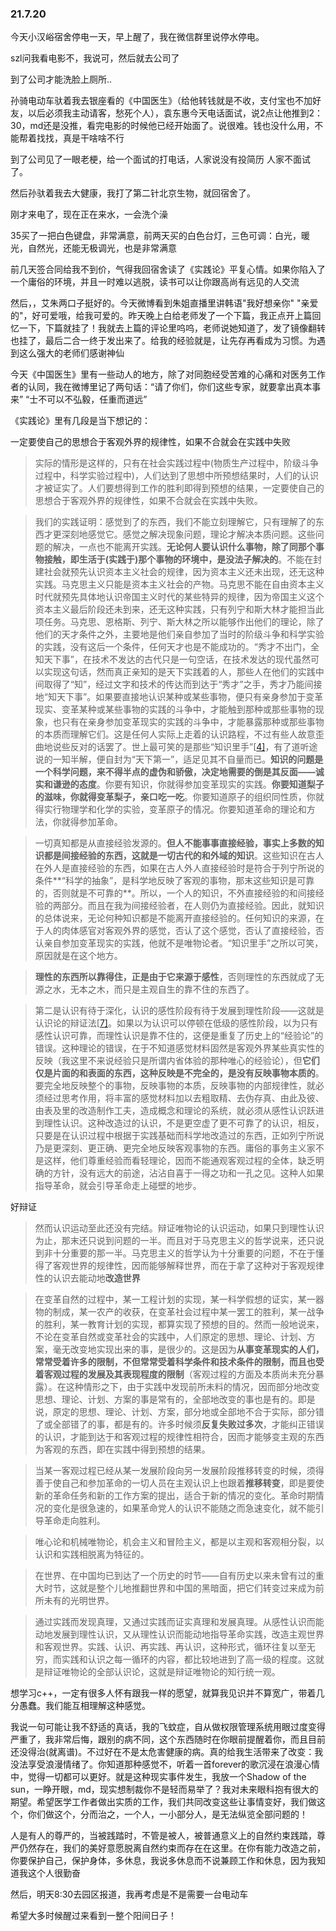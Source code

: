 ### 21.7.20

今天小汉峪宿舍停电一天，早上醒了，我在微信群里说停水停电。

szl问我看电影不，我说可，然后就去公司了

到了公司才能洗脸上厕所..

孙骑电动车驮着我去银座看的《中国医生》（给他转钱就是不收，支付宝也不加好友，以后必须我主动请客，愁死个人），袁东惠今天电话面试，说2点让他推到2：30，md还是没推，看完电影的时候他已经开始面了。说很难。钱也没什么用，不能帮着找找，真是干啥啥不行

到了公司见了一眼老梗，给一个面试的打电话，人家说没有投简历 人家不面试了。

然后孙驮着我去大健康，我打了第二针北京生物，就回宿舍了。

刚才来电了，现在正在来水，一会洗个澡



35买了一把白色键盘，非常满意，前两天买的白色台灯，三色可调：白光，暖光，自然光，还能无极调光，也是非常满意

前几天签合同给我不到价，气得我回宿舍读了《实践论》平复心情。如果你陷入了一个庸俗的环境，并且一时难以逃脱，读书可以让你跟高尚有远见的人交流



然后，，艾朱两口子挺好的。今天微博看到朱姐直播里讲韩语"我好想亲你" "亲爱的"，好可爱哦，给我可爱的。昨天晚上白给老师发了一个下篇，我正点开上篇回忆一下，下篇就挂了！我就去上篇的评论里呜呜，老师说她知道了，发了镜像翻转也挂了，最后二合一终于发出来了。给我的经验就是，让先存再看成为习惯。为遇到这么强大的老师们感谢神仙

今天《中国医生》里有一些动人的地方，除了对同胞经受苦难的心痛和对医务工作者的认同，我在微博里记了两句话：“请了你们，你们这些专家，就要拿出真本事来” “士不可以不弘毅，任重而道远”

《实践论》里有几段是当下想记的：

一定要使自己的思想合于客观外界的规律性，如果不合就会在实践中失败

> 实际的情形是这样的，只有在社会实践过程中(物质生产过程中，阶级斗争过程中，科学实验过程中)，人们达到了思想中所预想结果时，人们的认识才被证实了。人们要想得到工作的胜利即得到预想的结果，一定要使自己的思想合于客观外界的规律性，如果不合就会在实践中失败。



> 我们的实践证明：感觉到了的东西，我们不能立刻理解它，只有理解了的东西才更深刻地感觉它。感觉之解决现象问题，理论才解决本质问题。这些问题的解决，一点也不能离开实践。**无论何人要认识什么事物，除了同那个事物接触，即生活于(实践于)那个事物的环境中，是没法子解决的**。不能在封建社会就预先认识资本主义社会的规律，因为资本主义还未出现，还无这种实践。马克思主义只能是资本主义社会的产物。马克思不能在自由资本主义时代就预先具体地认识帝国主义时代的某些特异的规律，因为帝国主义这个资本主义最后阶段还未到来，还无这种实践，只有列宁和斯大林才能担当此项任务。马克思、恩格斯、列宁、斯大林之所以能够作出他们的理论，除了他们的天才条件之外，主要地是他们亲自参加了当时的阶级斗争和科学实验的实践，没有这后一个条件，任何天才也是不能成功的。“秀才不出门，全知天下事”，在技术不发达的古代只是一句空话，在技术发达的现代虽然可以实现这句话，然而真正亲知的是天下实践着的人，那些人在他们的实践中间取得了“知”，经过文字和技术的传达而到达于“秀才”之手，秀才乃能间接地“知天下事”。如果要直接地认识某种或某些事物，便只有亲身参加于变革现实、变革某种或某些事物的实践的斗争中，才能触到那种或那些事物的现象，也只有在亲身参加变革现实的实践的斗争中，才能暴露那种或那些事物的本质而理解它们。这是任何人实际上走着的认识路程，不过有些人故意歪曲地说些反对的话罢了。世上最可笑的是那些“知识里手”[[4\]](https://www.marxists.org/chinese/maozedong/marxist.org-chinese-mao-193707.htm#_ftn4)，有了道听途说的一知半解，便自封为“天下第一”，适足见其不自量而已。**知识的问题是一个科学问题，来不得半点的虚伪和骄傲，决定地需要的倒是其反面——诚实和谦逊的态度**。你要有知识，你就得参加变革现实的实践。**你要知道梨子的滋味，你就得变革梨子，亲口吃一吃**。你要知道原子的组织同性质，你就得实行物理学和化学的实验，变革原子的情况。你要知道革命的理论和方法，你就得参加革命。



> 一切真知都是从直接经验发源的。**但人不能事事直接经验，事实上多数的知识都是间接经验的东西，这就是一切古代的和外域的知识**。这些知识在古人在外人是直接经验的东西，如果在古人外人直接经验时是符合于列宁所说的条件**“科学的抽象”，是科学地反映了客观的事物，那末这些知识是可靠的，否则就是不可靠的**。所以，一个人的知识，不外直接经验的和间接经验的两部分。而且在我为间接经验者，在人则仍为直接经验。因此，就知识的总体说来，无论何种知识都是不能离开直接经验的。任何知识的来源，在于人的肉体感官对客观外界的感觉，否认了这个感觉，否认了直接经验，否认亲自参加变革现实的实践，他就不是唯物论者。“知识里手”之所以可笑，原因就是在这个地方。



> **理性的东西所以靠得住，正是由于它来源于感性**，否则理性的东西就成了无源之水，无本之木，而只是主观自生的靠不住的东西了。



> 第二是认识有待于深化，认识的感性阶段有待于发展到理性阶段——这就是认识论的辩证法[[7\]](https://www.marxists.org/chinese/maozedong/marxist.org-chinese-mao-193707.htm#_ftn7)。如果以为认识可以停顿在低级的感性阶段，以为只有感性认识可靠，而理性认识是靠不住的，这便是重复了历史上的“经验论”的错误。这种理论的错误，在于不知道感觉材料固然是客观外界某些真实性的反映（我这里不来说经验只是所谓内省体验的那种唯心的经验论），但**它们仅是片面的和表面的东西，这种反映是不完全的，是没有反映事物本质的**。要完全地反映整个的事物，反映事物的本质，反映事物的内部规律性，就必须经过思考作用，将丰富的感觉材料加以去粗取精、去伪存真、由此及彼、由表及里的改造制作工夫，造成概念和理论的系统，就必须从感性认识跃进到理性认识。这种改造过的认识，不是更空虚了更不可靠了的认识，相反，只要是在认识过程中根据于实践基础而科学地改造过的东西，正如列宁所说乃是更深刻、更正确、更完全地反映客观事物的东西。庸俗的事务主义家不是这样，他们尊重经验而看轻理论，因而不能通观客观过程的全体，缺乏明确的方针，没有远大的前途，沾沾自喜于一得之功和一孔之见。这种人如果指导革命，就会引导革命走上碰壁的地步。

好辩证

> 然而认识运动至此还没有完结。辩证唯物论的认识运动，如果只到理性认识为止，那末还只说到问题的一半。而且对于马克思主义的哲学说来，还只说到非十分重要的那一半。马克思主义的哲学认为十分重要的问题，不在于懂得了客观世界的规律性，因而能够解释世界，而在于拿了这种对于客观规律性的认识去能动地**改造世界**



> 在变革自然的过程中，某一工程计划的实现，某一科学假想的证实，某一器物的制成，某一农产的收获，在变革社会过程中某一罢工的胜利，某一战争的胜利，某一教育计划的实现，都算实现了预想的目的。然而一般地说来，不论在变革自然或变革社会的实践中，人们原定的思想、理论、计划、方案，毫无改变地实现出来的事，是很少的。这是因为**从事变革现实的人们，常常受着许多的限制，不但常常受着科学条件和技术条件的限制，而且也受着客观过程的发展及其表现程度的限制**（客观过程的方面及本质尚未充分暴露）。在这种情形之下，由于实践中发现前所未料的情况，因而部分地改变思想、理论、计划、方案的事是常有的，全部地改变的事也是有的。即是说，原定的思想、理论、计划、方案，部分地或全部地不合于实际，部分错了或全部错了的事，都是有的。许多时候须**反复失败过多次**，才能纠正错误的认识，才能到达于和客观过程的规律性相符合，因而才能够变主观的东西为客观的东西，即在实践中得到预想的结果。



> 当某一客观过程已经从某一发展阶段向另一发展阶段推移转变的时候，须得善于使自己和参加革命的一切人员在主观认识上也跟着**推移转变**，即是要使新的革命任务和新的工作方案的提出，适合于新的情况的变化。革命时期情况的变化是很急速的，如果革命党人的认识不能随之而急速变化，就不能引导革命走向胜利。



> 唯心论和机械唯物论，机会主义和冒险主义，都是以主观和客观相分裂，以认识和实践相脱离为特征的。



> 在世界、在中国均已到达了一个历史的时节——自有历史以来未曾有过的重大时节，这就是整个儿地推翻世界和中国的黑暗面，把它们转变过来成为前所未有的光明世界。



> 通过实践而发现真理，又通过实践而证实真理和发展真理。从感性认识而能动地发展到理性认识，又从理性认识而能动地指导革命实践，改造主观世界和客观世界。实践、认识、再实践、再认识，这种形式，循环往复以至无穷，而实践和认识之每一循环的内容，都比较地进到了高一级的程度。这就是辩证唯物论的全部认识论，这就是辩证唯物论的知行统一观。





想学习c++，一定有很多人怀有跟我一样的愿望，就算我见识并不算宽广，带着几分愚蠢。我们能互相理解这种感觉。

我说一句可能让我不舒适的真话，我的飞蚊症，自从做权限管理系统用眼过度变得严重了，我非常后悔，跟别的病不同，这个东西随时在你眼前提醒着你，而且目前还没得治(就离谱)。不过好在不是太危害健康的病。真的给我生活带来了改变：我没法享受浪漫情绪了。你知道那种感觉不，听着一首forever的歌沉浸在浪漫心情中，觉得一切都可以更好。就是这种现实事件发生，我放一个Shadow of the sun，一睁开眼，md，现实想制裁你不是轻而易举了？我对未来眼科抱有很大的期望。希望医学工作者做出实质的工作，我们共同改变这些让事情变好，我们做这个，你们做这个，分而治之，一个人，一小部分人，是无法纵览全部问题的！

人是有人的尊严的，当被践踏时，不管是被人，被普通意义上的自然约束践踏，尊严仍然存在，我们的美好意愿脱离自然约束而存在在这里。在你有能力改造之前，你要保护自己，保护身体，多休息，我说多休息而不说兼顾工作和休息，因为我知道我这个人很勤奋



然后，明天8:30去园区报道，我再考虑是不是需要一台电动车

希望大多时候醒过来看到一整个阳间日子！

